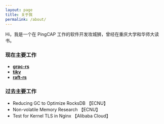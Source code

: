 ```yaml
---
layout: page
title: 关于我
permalink: /about/
---
```


Hi，我是一个在 PingCAP 工作的软件开发攻城狮，曾经在重庆大学和华师大读书。

### 现在主要工作

- **[grpc-rs](https://github.com/tikv/grpc-rs)**
- **[tikv](https://github.com/tikv/tikv)**
- **[raft-rs](https://github.com/tikv/raft-rs)**

### 过去主要工作

- Reducing GC to Optimize RocksDB 【ECNU】
- Non-volatile Memory Research 【ECNU】
- Test for Kernel TLS in Nginx 【Alibaba Cloud】
